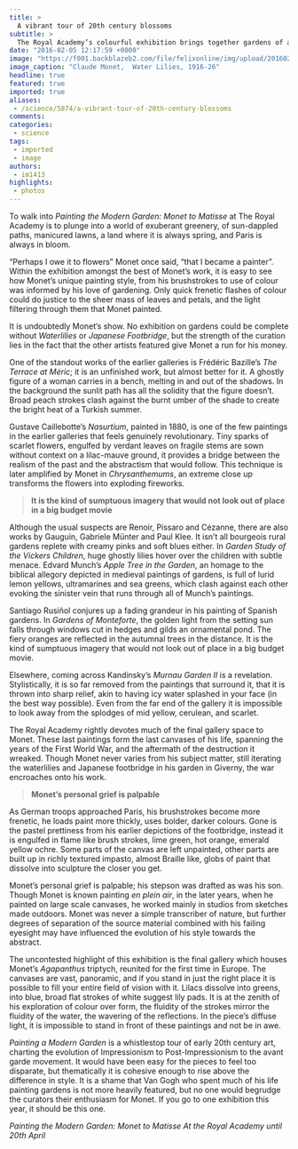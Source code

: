 ```yaml
---
title: >
  A vibrant tour of 20th century blossoms
subtitle: >
  The Royal Academy’s colourful exhibition brings together gardens of all times and styles
date: "2016-02-05 12:17:59 +0000"
image: "https://f001.backblazeb2.com/file/felixonline/img/upload/201602051215-felix-4231.jpg"
image_caption: "Claude Monet,  Water Lilies, 1916-26"
headline: true
featured: true
imported: true
aliases:
 - /science/5874/a-vibrant-tour-of-20th-century-blossoms
comments:
categories:
 - science
tags:
 - imported
 - image
authors:
 - im1413
highlights:
 - photos
---
```


To walk into _Painting the Modern Garden: Monet to Matisse_ at The Royal Academy is to plunge into a world of exuberant greenery, of sun-dappled paths, manicured lawns, a land where it is always spring, and Paris is always in bloom.

“Perhaps I owe it to flowers” Monet once said, “that I became a painter”. Within the exhibition amongst the best of Monet’s work, it is easy to see how Monet’s unique painting style, from his brushstrokes to use of colour was informed by his love of gardening. Only quick frenetic flashes of colour could do justice to the sheer mass of leaves and petals, and the light filtering through them that Monet painted.

It is undoubtedly Monet’s show. No exhibition on gardens could be complete without _Waterlilies_ or _Japanese Footbridge_, but the strength of the curation lies in the fact that the other artists featured give Monet a run for his money.

One of the standout works of the earlier galleries is Frédéric Bazille’s _The Terrace at Méric_; it is an unfinished work, but almost better for it. A ghostly figure of a woman carries in a bench, melting in and out of the shadows. In the background the sunlit path has all the solidity that the figure doesn’t. Broad peach strokes clash against the burnt umber of the shade to create the bright heat of a Turkish summer.

Gustave Caillebotte’s _Nasurtium_, painted in 1880, is one of the few paintings in the earlier galleries that feels genuinely revolutionary. Tiny sparks of scarlet flowers, engulfed by verdant leaves on fragile stems are sown without context on a lilac-mauve ground, it provides a bridge between the realism of the past and the abstractism that would follow. This technique is later amplified by Monet in _Chrysanthemums_, an extreme close up transforms the flowers into exploding fireworks.

> **It is the kind of sumptuous imagery that would not look out of place in a big budget movie**

Although the usual suspects are Renoir, Pissaro and Cézanne, there are also works by Gauguin, Gabriele Münter and Paul Klee.  It isn’t all bourgeois rural gardens replete with creamy pinks and soft blues either. In _Garden Study of the Vickers Children_, huge ghostly lilies hover over the children with subtle menace.  Edvard Munch’s _Apple Tree in the Garden_, an homage to the biblical allegory depicted in medieval paintings of gardens, is full of lurid lemon yellows, ultramarines and sea greens, which clash against each other evoking the sinister vein that runs through all of Munch’s paintings.

Santiago Rusiñol conjures up a fading grandeur in his painting of Spanish  gardens. In _Gardens of Monteforte_, the golden light from the setting sun falls through windows cut in hedges and gilds an ornamental pond. The fiery oranges are reflected in the autumnal trees in the distance. It is the kind of  sumptuous imagery that would not look out of place in a big budget movie.

Elsewhere, coming across Kandinsky’s _Murnau Garden II_ is a revelation. Stylistically, it is so far removed from the paintings that surround it, that it is thrown into sharp relief, akin to having icy water splashed in your face (in the best way possible).  Even from the far end of the gallery it is impossible to look away from the splodges of mid yellow, cerulean, and scarlet.

The Royal Academy rightly devotes much of the final gallery space to Monet. These last paintings form the last canvases of his life, spanning the years of the First World War, and the aftermath of the destruction it wreaked. Though Monet never varies from his subject matter, still iterating the waterlilies and Japanese footbridge in his garden in Giverny, the war encroaches onto his work.

> **Monet’s personal grief is palpable**

As German troops approached Paris, his brushstrokes become more frenetic, he loads paint more thickly, uses bolder, darker colours. Gone is the pastel prettiness from his earlier depictions of the footbridge, instead it is engulfed in flame like brush strokes, lime green,  hot orange, emerald yellow ochre. Some parts of the canvas are left unpainted, other parts are built up in richly textured impasto, almost Braille like, globs of paint that dissolve into sculpture the closer you get.

Monet’s personal grief is palpable; his stepson was drafted as was his son. Though Monet is known painting _en plein air_, in the later years, when he painted on large scale canvases, he worked mainly in studios from sketches made outdoors. Monet was never a simple transcriber of nature, but further degrees of separation of the source material combined with his failing eyesight may have influenced the evolution of his style towards the abstract.

The uncontested highlight of this exhibition is the final gallery which houses Monet’s _Agapanthus_ triptych, reunited for the first time in Europe. The canvases are vast, panoramic, and if you stand in just the right place it is possible to fill your entire field of vision with it. Lilacs dissolve into greens, into blue, broad flat strokes of white suggest lily pads. It is at the zenith of his exploration of colour over form, the fluidity of the strokes mirror the fluidity of the water, the wavering of the reflections. In the piece’s diffuse light, it is impossible to stand in front of these paintings and not be in awe.

_Painting a Modern Garden_ is a whistlestop tour of early 20th century art, charting  the evolution of Impressionism to Post-Impressionism to the avant garde movement. It would have been easy for the pieces to feel too disparate, but thematically  it is cohesive enough to rise above the difference in style. It is a shame that Van Gogh who spent much of his life painting gardens is not more heavily featured, but no one would begrudge the curators their enthusiasm for Monet. If you go to one exhibition this year, it should be this one.

_Painting the Modern Garden: Monet to Matisse At the Royal Academy until 20th April_
